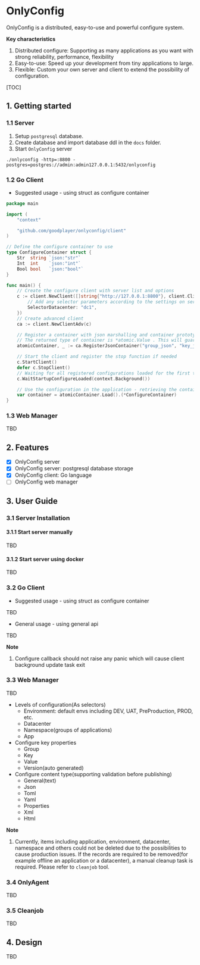 # OnlyConfig

OnlyConfig is a distributed, easy-to-use and powerful configure system.

**Key characteristics**

1. Distributed configure: Supporting as many applications as you want with strong reliability, performance, flexibility
2. Easy-to-use: Speed up your development from tiny applications to large.
3. Flexible: Custom your own server and client to extend the possibility of configuration.

[TOC]

## 1. Getting started

### 1.1 Server

1. Setup ``postgresql`` database.
2. Create database and import database ddl in the ``docs`` folder.
3. Start ``OnlyConfig`` server

```text
./onlyconfig -http=:8800 -postgres=postgres://admin:admin127.0.0.1:5432/onlyconfig
```

### 1.2 Go Client

* Suggested usage - using struct as configure container

```go
package main

import (
	"context"

	"github.com/goodplayer/onlyconfig/client"
)

// Define the configure container to use
type ConfigureContainer struct {
	Str  string `json:"str"`
	Int  int    `json:"int"`
	Bool bool   `json:"bool"`
}

func main() {
	// Create the configure client with server list and options
	c := client.NewClient([]string{"http://127.0.0.1:8800"}, client.ClientOptions{
		// Add any selector parameters according to the settings on server side
		SelectorDatacenter: "dc1",
	})
	// Create advanced client
	ca := client.NewClientAdv(c)

	// Register a container with json marshalling and container prototype. Specify the group and key of the configuration.
	// The returned type of container is *atomic.Value . This will guarantee concurrent safe while updating to and reading from the container.
	atomicContainer, _ := ca.RegisterJsonContainer("group_json", "key_json", new(ConfigureContainer))

	// Start the client and register the stop function if needed
	c.StartClient()
	defer c.StopClient()
	// Waiting for all registered configurations loaded for the first time in order for the application to use
	c.WaitStartupConfigureLoaded(context.Background())

	// Use the configuration in the application - retrieving the container everytime
	var container = atomicContainer.Load().(*ConfigureContainer)
}

```

### 1.3 Web Manager

TBD

## 2. Features

* [x] OnlyConfig server
* [x] OnlyConfig server: postgresql database storage
* [x] OnlyConfig client: Go language
* [ ] OnlyConfig web manager

## 3. User Guide

### 3.1 Server Installation

#### 3.1.1 Start server manually

TBD

#### 3.1.2 Start server using docker

TBD

### 3.2 Go Client

* Suggested usage - using struct as configure container

TBD

* General usage - using general api

TBD

**Note**

1. Configure callback should not raise any panic which will cause client background update task exit

### 3.3 Web Manager

TBD

* Levels of configuration(As selectors)
    * Environment: default envs including DEV, UAT, PreProduction, PROD, etc.
    * Datacenter
    * Namespace(groups of applications)
    * App
* Configure key properties
    * Group
    * Key
    * Value
    * Version(auto generated)
* Configure content type(supporting validation before publishing)
    * General(text)
    * Json
    * Toml
    * Yaml
    * Properties
    * Xml
    * Html

**Note**

1. Currently, items including application, environment, datacenter, namespace and others could not be deleted due to the
   possibilities to cause production issues. If the records are required to be removed(for example offline an
   application or a datacenter), a manual cleanup task is required. Please refer to `cleanjob` tool.

### 3.4 OnlyAgent

TBD

### 3.5 Cleanjob

TBD

## 4. Design

TBD

